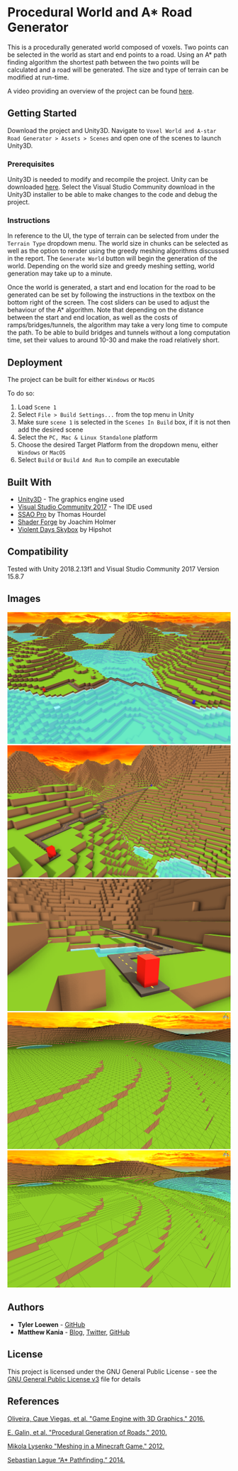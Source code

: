 # Procedural World and A* Road Generator

This is a procedurally generated world composed of voxels. Two points can be selected in the world as start and end points to a road. Using an A* path finding algorithm the shortest path between the two points will be calculated and a road will be generated. The size and type of terrain can be modified at run-time.

A video providing an overview of the project can be found [here](https://youtu.be/UZvhlSldBZ8).

## Getting Started

Download the project and Unity3D. Navigate to `Voxel World and A-star Road Generator > Assets > Scenes` and open one of the scenes to launch Unity3D.

### Prerequisites

Unity3D is needed to modify and recompile the project. Unity can be downloaded [here](https://unity3d.com/get-unity/download). Select the Visual Studio Community download in the Unity3D installer to be able to make changes to the code and debug the project.

### Instructions

In reference to the UI, the type of terrain can be selected from under the `Terrain Type`
dropdown menu. The world size in chunks can be selected as well as the option to render using
the greedy meshing algorithms discussed in the report. The `Generate World` button will begin
the generation of the world. Depending on the world size and greedy meshing setting, world
generation may take up to a minute.

Once the world is generated, a start and end location for the road to be generated can be set by
following the instructions in the textbox on the bottom right of the screen. The cost sliders can
be used to adjust the behaviour of the A* algorithm. Note that depending on the distance
between the start and end location, as well as the costs of ramps/bridges/tunnels, the algorithm
may take a very long time to compute the path. To be able to build bridges and tunnels without
a long computation time, set their values to around 10-30 and make the road relatively short.

## Deployment

The project can be built for either `Windows` or `MacOS`

To do so:

1. Load `Scene 1`
2. Select `File > Build Settings...` from the top menu in Unity
3. Make sure `scene 1` is selected in the `Scenes In Build` box, if it is not then add the desired scene
4. Select the `PC, Mac & Linux Standalone` platform
5. Choose the desired Target Platform from the dropdown menu, either `Windows` or `MacOS`
6. Select `Build` or `Build And Run` to compile an executable

## Built With

* [Unity3D](https://unity3d.com/) - The graphics engine used
* [Visual Studio Community 2017](https://visualstudio.microsoft.com/vs/community/) - The IDE used
* [SSAO Pro](https://assetstore.unity.com/packages/vfx/shaders/fullscreen-camera-effects/ssao-pro-22369) by Thomas Hourdel
* [Shader Forge](http://www.acegikmo.com/shaderforge/) by Joachim Holmer
* [Violent Days Skybox](https://forums.epicgames.com/unreal-tournament-2003-2004/ut2004-level-editingmodeling-skinning/108243-my-skies-and-and-cliff-textures-large-images) by Hipshot

## Compatibility

Tested with Unity 2018.2.13f1 and Visual Studio Community 2017 Version 15.8.7

## Images

![a](Images//Image1.PNG)
![a](Images//Image2.PNG)
![a](Images//Image3.PNG)
![a](Images//Image4.PNG)
![a](Images//Image5.PNG)

## Authors

* **Tyler Loewen** - [GitHub](https://github.com/TylerLoewen)
* **Matthew Kania** - [Blog](https://rimplydev.com/), [Twitter](https://twitter.com/rimplydev), [GitHub](https://github.com/MattKania)

## License

This project is licensed under the GNU General Public License - see the [GNU General Public License v3](GNU\sGeneral\sPublic\sLicense\sv3.txt) file for details

## References

[Oliveira, Caue Viegas, et al. "Game Engine with 3D Graphics." 2016.](https://pdfs.semanticscholar.org/f269/4330ed2ef9bf2f3db2a3099b6ac8ef222d66.pdf)

[E. Galin, et al. "Procedural Generation of Roads." 2010.](https://www.researchgate.net/profile/Eric_Guerin2/publication/229707505_Procedural_Generation_of_Roads/links/59b2405c458515a5b48ab3f1/Procedural-Generation-of-Roads.pdf)

[Mikola Lysenko "Meshing in a Minecraft Game." 2012.](https://0fps.net/2012/06/30/meshing-in-a-minecraft-game)

[Sebastian Lague “A* Pathfinding.” 2014.](https://www.youtube.com/watch?v=-L-WgKMFuhE)
